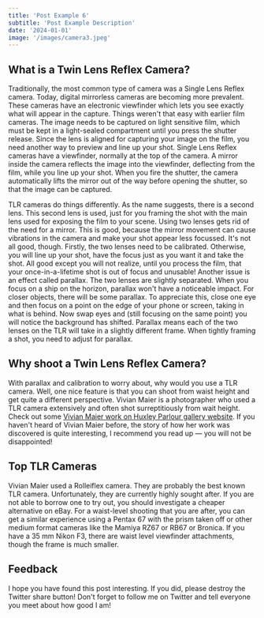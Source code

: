 ```yaml
---
title: 'Post Example 6'
subtitle: 'Post Example Description'
date: '2024-01-01'
image: '/images/camera3.jpeg'
---
```


## What is a Twin Lens Reflex Camera?

Traditionally, the most common type of camera was a Single Lens Reflex camera. Today, digital mirrorless cameras are becoming more prevalent. These cameras have an electronic viewfinder which lets you see exactly what will appear in the capture. Things weren't that easy with earlier film cameras. The image needs to be captured on light sensitive film, which must be kept in a light-sealed compartment until you press the shutter release. Since the lens is aligned for capturing your image on the film, you need another way to preview and line up your shot. Single Lens Reflex cameras have a viewfinder, normally at the top of the camera. A mirror inside the camera reflects the image into the viewfinder, deflecting from the film, while you line up your shot. When you fire the shutter, the camera automatically lifts the mirror out of the way before opening the shutter, so that the image can be captured.

TLR cameras do things differently. As the name suggests, there is a second lens. This second lens is used, just for you framing the shot with the main lens used for exposing the film to your scene. Using two lenses gets rid of the need for a mirror. This is good, because the mirror movement can cause vibrations in the camera and make your shot appear less focussed. It's not all good, though. Firstly, the two lenses need to be calibrated. Otherwise, you will line up your shot, have the focus just as you want it and take the shot. All good except you will not realize, until you process the film, that your once-in-a-lifetime shot is out of focus and unusable! Another issue is an effect called parallax. The two lenses are slightly separated. When you focus on a ship on the horizon, parallax won't have a noticeable impact. For closer objects, there will be some parallax. To appreciate this, close one eye and then focus on a point on the edge of your phone or screen, taking in what is behind. Now swap eyes and (still focusing on the same point) you will notice the background has shifted. Parallax means each of the two lenses on the TLR will take in a slightly different frame. When tightly framing a shot, you need to adjust for parallax.

## Why shoot a Twin Lens Reflex Camera?

With parallax and calibration to worry about, why would you use a TLR camera. Well, one nice feature is that you can shoot from waist height and get quite a different perspective. Vivian Maier is a photographer who used a TLR camera extensively and often shot surreptitiously from wait height. Check out some <a aria-label="See Vivian Maier work at Huxley-Parlour" href="https://huxleyparlour.com/artists/vivian-maier/">Vivian Maier work on Huxley Parlour gallery website</a>. If you haven't heard of Vivian Maier before, the story of how her work was discovered is quite interesting, I recommend you read up &mdash; you will not be disappointed!

## Top TLR Cameras

Vivian Maier used a Rolleiflex camera. They are probably the best known TLR camera. Unfortunately, they are currently highly sought after. If you are not able to borrow one to try out, you should investigate a cheaper alternative on eBay. For a waist-level shooting that you are after, you can get a similar experience using a Pentax 67 with the prism taken off or other medium format cameras like the Mamiya RZ67 or RB67 or Bronica. If you have a 35&nbsp;mm Nikon F3, there are waist level viewfinder attachments, though the frame is much smaller.

## Feedback

I hope you have found this post interesting. If you did, please destroy the Twitter share button! Don't forget to follow me on Twitter and tell everyone you meet about how good I am!
